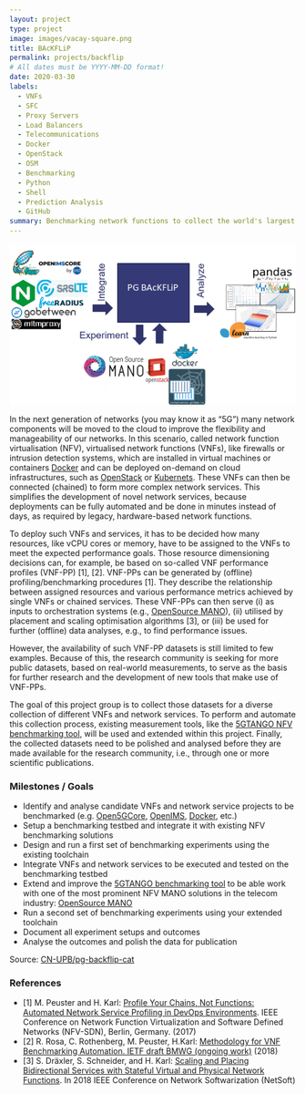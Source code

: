 ```yaml
---
layout: project
type: project
image: images/vacay-square.png
title: BAcKFLiP
permalink: projects/backflip
# All dates must be YYYY-MM-DD format!
date: 2020-03-30
labels:
  - VNFs
  - SFC
  - Proxy Servers
  - Load Balancers
  - Telecommunications
  - Docker
  - OpenStack
  - OSM
  - Benchmarking
  - Python
  - Shell
  - Prediction Analysis
  - GitHub
summary: Benchmarking network functions to collect the world's largest NFV performance dataset.
---
```


<img class="ui medium right floated rounded image" src="../images/backflip.png">

In the next generation of networks (you may know it as “5G”) many network components will be moved to the cloud to improve the flexibility and manageability of our networks. In this scenario, called network function virtualisation (NFV), virtualised network functions (VNFs), like firewalls or intrusion detection systems, which are installed in virtual machines or containers [Docker](https://www.docker.com) and can be deployed on-demand on cloud infrastructures, such as [OpenStack](https://www.openstack.org) or [Kubernets](https://kubernetes.io). These VNFs can then be connected (chained) to form more complex network services. This simplifies the development of novel network services, because deployments can be fully automated and be done in minutes instead of days, as required by legacy, hardware-based network functions.

To deploy such VNFs and services, it has to be decided how many resources, like vCPU cores or memory, have to be assigned to the VNFs to meet the expected performance goals. Those resource dimensioning decisions can, for example, be based on so-called VNF performance profiles (VNF-PP) [1], [2]. VNF-PPs can be generated by (offline) profiling/benchmarking procedures [1]. They describe the relationship between assigned resources and various performance metrics achieved by single VNFs or chained services. These VNF-PPs can then serve (i) as inputs to orchestration systems (e.g., [OpenSource MANO](https://osm.etsi.org/)), (ii) utilised by placement and scaling optimisation algorithms [3], or (iii) be used for further (offline) data analyses, e.g., to find performance issues.

However, the availability of such VNF-PP datasets is still limited to few examples. Because of this, the research community is seeking for more public datasets, based on real-world measurements, to serve as the basis for further research and the development of new tools that make use of VNF-PPs.

The goal of this project group is to collect those datasets for a diverse collection of different VNFs and network services. To perform and automate this collection process, existing measurement tools, like the [5GTANGO NFV benchmarking tool](https://github.com/sonata-nfv/tng-sdk-benchmark), will be used and extended within this project. Finally, the collected datasets need to be polished and analysed before they are made available for the research community, i.e., through one or more scientific publications.

### Milestones / Goals

* Identify and analyse candidate VNFs and network service projects to be benchmarked (e.g. [Open5GCore](https://www.open5gcore.org/), [OpenIMS](https://www.openimscore.com/), [Docker](https://www.docker.com/), etc.)
* Setup a benchmarking testbed and integrate it with existing NFV benchmarking solutions
* Design and run a first set of benchmarking experiments using the existing toolchain
* Integrate VNFs and network services to be executed and tested on the benchmarking testbed
* Extend and improve the [5GTANGO benchmarking tool](https://github.com/sonata-nfv/tng-sdk-benchmark) to be able work with one of the most prominent NFV MANO solutions in the telecom industry: [OpenSource MANO](https://osm.etsi.org/)
* Run a second set of benchmarking experiments using your extended toolchain
* Document all experiment setups and outcomes
* Analyse the outcomes and polish the data for publication

Source: <a href="https://cn-upb.github.io/pg-backflip-cat/"><i class="large github icon"></i>CN-UPB/pg-backflip-cat</a>

### References

* [1] M. Peuster and H. Karl: [Profile Your Chains, Not Functions: Automated Network Service Profiling in DevOps Environments](http://ieeexplore.ieee.org/document/8169826/). IEEE Conference on Network Function Virtualization and Software Defined Networks (NFV-SDN), Berlin, Germany. (2017)
* [2] R. Rosa, C. Rothenberg, M. Peuster, H.Karl:  [Methodology for VNF Benchmarking Automation. IETF draft BMWG (ongoing work)](https://datatracker.ietf.org/doc/draft-rosa-bmwg-vnfbench/) (2018)
* [3] S. Dräxler, S. Schneider, and H. Karl: [Scaling and Placing Bidirectional Services with Stateful Virtual and Physical Network Functions](https://ieeexplore.ieee.org/document/8459915/). In 2018 IEEE Conference on Network Softwarization (NetSoft)

